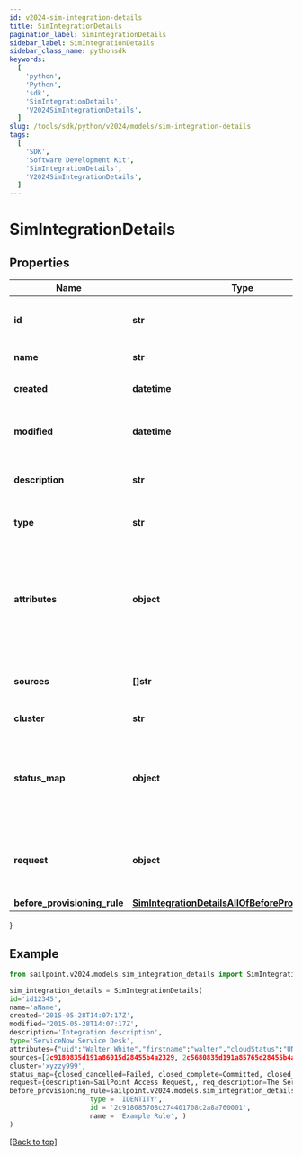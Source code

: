 ```yaml
---
id: v2024-sim-integration-details
title: SimIntegrationDetails
pagination_label: SimIntegrationDetails
sidebar_label: SimIntegrationDetails
sidebar_class_name: pythonsdk
keywords:
  [
    'python',
    'Python',
    'sdk',
    'SimIntegrationDetails',
    'V2024SimIntegrationDetails',
  ]
slug: /tools/sdk/python/v2024/models/sim-integration-details
tags:
  [
    'SDK',
    'Software Development Kit',
    'SimIntegrationDetails',
    'V2024SimIntegrationDetails',
  ]
---
```


# SimIntegrationDetails

## Properties

| Name | Type | Description | Notes |
| --- | --- | --- | --- |
| **id** | **str** | System-generated unique ID of the Object | [optional] [readonly] |
| **name** | **str** | Name of the Object | [required] |
| **created** | **datetime** | Creation date of the Object | [optional] [readonly] |
| **modified** | **datetime** | Last modification date of the Object | [optional] [readonly] |
| **description** | **str** | The description of the integration | [optional] |
| **type** | **str** | The integration type | [optional] |
| **attributes** | **object** | The attributes map containing the credentials used to configure the integration. | [optional] |
| **sources** | **[]str** | The list of sources (managed resources) | [optional] |
| **cluster** | **str** | The cluster/proxy | [optional] |
| **status_map** | **object** | Custom mapping between the integration result and the provisioning result | [optional] |
| **request** | **object** | Request data to customize desc and body of the created ticket | [optional] |
| **before_provisioning_rule** | [**SimIntegrationDetailsAllOfBeforeProvisioningRule**](sim-integration-details-all-of-before-provisioning-rule) |  | [optional] |

}

## Example

```python
from sailpoint.v2024.models.sim_integration_details import SimIntegrationDetails

sim_integration_details = SimIntegrationDetails(
id='id12345',
name='aName',
created='2015-05-28T14:07:17Z',
modified='2015-05-28T14:07:17Z',
description='Integration description',
type='ServiceNow Service Desk',
attributes={"uid":"Walter White","firstname":"walter","cloudStatus":"UNREGISTERED","displayName":"Walter White","identificationNumber":"942","lastSyncDate":1470348809380,"email":"walter@gmail.com","lastname":"white"},
sources=[2c9180835d191a86015d28455b4a2329, 2c5680835d191a85765d28455b4a9823],
cluster='xyzzy999',
status_map={closed_cancelled=Failed, closed_complete=Committed, closed_incomplete=Failed, closed_rejected=Failed, in_process=Queued, requested=Queued},
request={description=SailPoint Access Request,, req_description=The Service Request created by SailPoint ServiceNow Service Integration Module (SIM).,, req_short_description=SailPoint New Access Request Created from IdentityNow,, short_description=SailPoint Access Request $!plan.arguments.identityRequestId},
before_provisioning_rule=sailpoint.v2024.models.sim_integration_details_all_of_before_provisioning_rule.SimIntegrationDetails_allOf_beforeProvisioningRule(
                    type = 'IDENTITY',
                    id = '2c918085708c274401708c2a8a760001',
                    name = 'Example Rule', )
)

```

[[Back to top]](#)
